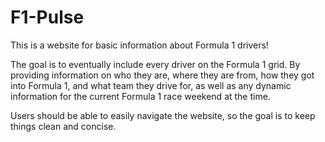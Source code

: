 # F1-Pulse
 This is a website for basic information about Formula 1 drivers!

 The goal is to eventually include every driver on the Formula 1 grid. By providing information on who they are, where they are from, how they got into Formula 1, and what team they drive for, as well as any dynamic information for the current Formula 1 race weekend at the time.

 Users should be able to easily navigate the website, so the goal is to keep things clean and concise.  

